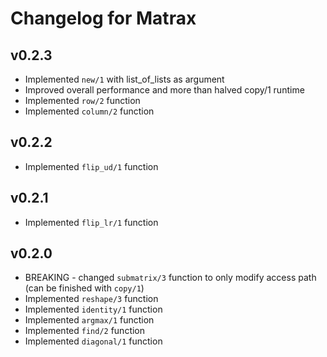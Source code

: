 # Changelog for Matrax

## v0.2.3
  * Implemented `new/1` with list_of_lists as argument
  * Improved overall performance and more than halved copy/1 runtime
  * Implemented `row/2` function
  * Implemented `column/2` function

## v0.2.2
  * Implemented `flip_ud/1` function

## v0.2.1
  * Implemented `flip_lr/1` function

## v0.2.0
  * BREAKING - changed `submatrix/3` function to only modify access path (can be finished with `copy/1`)
  * Implemented `reshape/3` function
  * Implemented `identity/1` function
  * Implemented `argmax/1` function
  * Implemented `find/2` function
  * Implemented `diagonal/1` function
